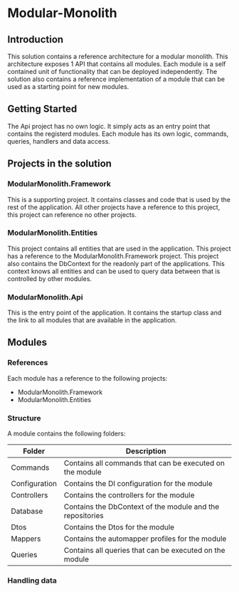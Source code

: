 # Modular-Monolith
## Introduction
This solution contains a reference architecture for a modular monolith. This architecture exposes 1 API that contains all modules. Each module is a self contained unit of functionality that can be deployed independently. The solution also contains a reference implementation of a module that can be used as a starting point for new modules.

## Getting Started
The Api project has no own logic. It simply acts as an entry point that contains the registerd modules. 
Each module has its own logic, commands, queries, handlers and data access.

## Projects in the solution
### ModularMonolith.Framework
This is a supporting project. It contains classes and code that is used by the rest of the application.
All other projects have a reference to this project, this project can reference no other projects.
### ModularMonolith.Entities
This project contains all entities that are used in the application. This project has a reference to the ModularMonolith.Framework project.
This project also contains the DbContext for the readonly part of the applications. This context knows all entities and can be used to query data between that is controlled by other modules. 
### ModularMonolith.Api
This is the entry point of the application. It contains the startup class and the link to all modules that are available in the application.

## Modules
### References
Each module has a reference to the following projects:
- ModularMonolith.Framework
- ModularMonolith.Entities


### Structure
A module contains the following folders:

|Folder| Description                                               |
|---|-----------------------------------------------------------|
|Commands| Contains all commands that can be executed on the module  |
|Configuration| Contains the DI configuration for the module              |
|Controllers| Contains the controllers for the module                   |
|Database| Contains the DbContext of the module and the repositories |
|Dtos| Contains the Dtos for the module                          |
|Mappers| Contains the automapper profiles for the module           |
|Queries| Contains all queries that can be executed on the module   |

### Handling data


